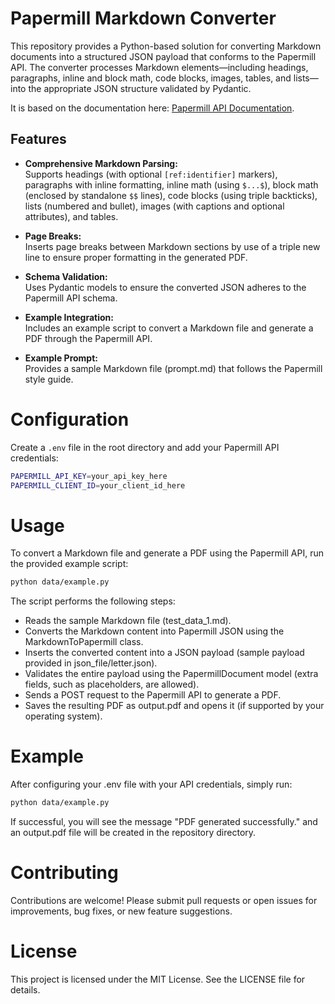 # Papermill Markdown Converter

This repository provides a Python-based solution for converting Markdown documents into a structured JSON payload that conforms to the Papermill API. The converter processes Markdown elements—including headings, paragraphs, inline and block math, code blocks, images, tables, and lists—into the appropriate JSON structure validated by Pydantic.

It is based on the documentation here: [Papermill API Documentation](https://docs.papermill.io/).

## Features

- **Comprehensive Markdown Parsing:**  
  Supports headings (with optional `[ref:identifier]` markers), paragraphs with inline formatting, inline math (using `$...$`), block math (enclosed by standalone `$$` lines), code blocks (using triple backticks), lists (numbered and bullet), images (with captions and optional attributes), and tables.
  
- **Page Breaks:**  
  Inserts page breaks between Markdown sections by use of a triple new line to ensure proper formatting in the generated PDF.

- **Schema Validation:**  
  Uses Pydantic models to ensure the converted JSON adheres to the Papermill API schema.

- **Example Integration:**  
  Includes an example script to convert a Markdown file and generate a PDF through the Papermill API.

- **Example Prompt:**  
  Provides a sample Markdown file (prompt.md) that follows the Papermill style guide.

# Configuration

Create a `.env` file in the root directory and add your Papermill API credentials:

```bash
PAPERMILL_API_KEY=your_api_key_here
PAPERMILL_CLIENT_ID=your_client_id_here
```

# Usage

To convert a Markdown file and generate a PDF using the Papermill API, run the provided example script:

```bash
python data/example.py
```

The script performs the following steps:

- Reads the sample Markdown file (test_data_1.md).
- Converts the Markdown content into Papermill JSON using the MarkdownToPapermill class.
- Inserts the converted content into a JSON payload (sample payload provided in json_file/letter.json).
- Validates the entire payload using the PapermillDocument model (extra fields, such as placeholders, are allowed).
- Sends a POST request to the Papermill API to generate a PDF.
- Saves the resulting PDF as output.pdf and opens it (if supported by your operating system).

# Example

After configuring your .env file with your API credentials, simply run:

```bash
python data/example.py
```

If successful, you will see the message "PDF generated successfully." and an output.pdf file will be created in the repository directory.

# Contributing

Contributions are welcome! Please submit pull requests or open issues for improvements, bug fixes, or new feature suggestions.

# License

This project is licensed under the MIT License. See the LICENSE file for details.